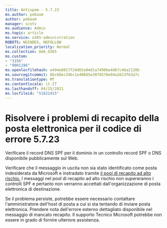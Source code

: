 ```yaml
---
title: Antispam - 5.7.23
ms.author: pebaum
author: pebaum
manager: scotv
ms.audience: Admin
ms.topic: article
ms.service: o365-administration
ROBOTS: NOINDEX, NOFOLLOW
localization_priority: Normal
ms.collection: Adm_O365
ms.custom:
- "3156"
- "9001196"
ms.openlocfilehash: e494e8017f24d65a94d1a7490be4d67c46a2120b
ms.sourcegitcommit: 8bc60ec34bc1e40685e3976576e04a2623f63a7c
ms.translationtype: MT
ms.contentlocale: it-IT
ms.lasthandoff: 04/15/2021
ms.locfileid: "51821415"
---
```

# <a name="fix-email-delivery-issues-for-error-code-5723"></a>Risolvere i problemi di recapito della posta elettronica per il codice di errore 5.7.23

Verificare il record DNS SPF per il dominio in un controllo record SPF o DNS disponibile pubblicamente sul Web.

Verificare che il messaggio in uscita non sia stato identificato come posta indesiderata da Microsoft e instradato tramite [il pool di recapito ad alto rischio.](https://docs.microsoft.com/microsoft-365/security/office-365-security/high-risk-delivery-pool-for-outbound-messages) I messaggi nel pool di recapito ad alto rischio non supereranno i controlli SPF e pertanto non verranno accettati dall'organizzazione di posta elettronica di destinazione.

Se il problema persiste, potrebbe essere necessario contattare l'amministratore dell'host di posta a cui si sta tentando di inviare posta elettronica. Prendere nota dell'errore esterno dettagliato disponibile nel messaggio di mancato recapito. Il supporto Tecnico Microsoft potrebbe non essere in grado di fornire ulteriore assistenza.
